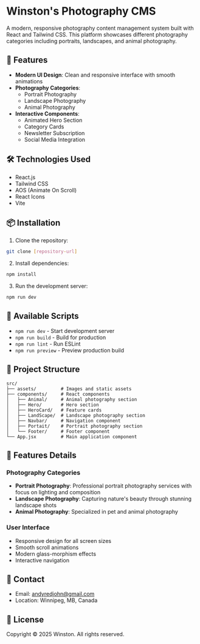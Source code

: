 # Winston's Photography CMS

A modern, responsive photography content management system built with React and Tailwind CSS. This platform showcases different photography categories including portraits, landscapes, and animal photography.

## 🌟 Features

- **Modern UI Design**: Clean and responsive interface with smooth animations
- **Photography Categories**:
  - Portrait Photography
  - Landscape Photography
  - Animal Photography
- **Interactive Components**:
  - Animated Hero Section
  - Category Cards
  - Newsletter Subscription
  - Social Media Integration

## 🛠️ Technologies Used

- React.js
- Tailwind CSS
- AOS (Animate On Scroll)
- React Icons
- Vite

## 📦 Installation

1. Clone the repository:
```bash
git clone [repository-url]
```

2. Install dependencies:
```bash
npm install
```

3. Run the development server:
```bash
npm run dev
```

## 🚀 Available Scripts

- `npm run dev` - Start development server
- `npm run build` - Build for production
- `npm run lint` - Run ESLint
- `npm run preview` - Preview production build

## 📂 Project Structure

```
src/
├── assets/         # Images and static assets
├── components/     # React components
│   ├── Animal/     # Animal photography section
│   ├── Hero/       # Hero section
│   ├── HeroCard/   # Feature cards
│   ├── LandScape/  # Landscape photography section
│   ├── Navbar/     # Navigation component
│   ├── Portait/    # Portrait photography section
│   └── Footer/     # Footer component
└── App.jsx         # Main application component
```

## 🎨 Features Details

### Photography Categories
- **Portrait Photography**: Professional portrait photography services with focus on lighting and composition
- **Landscape Photography**: Capturing nature's beauty through stunning landscape shots
- **Animal Photography**: Specialized in pet and animal photography

### User Interface
- Responsive design for all screen sizes
- Smooth scroll animations
- Modern glass-morphism effects
- Interactive navigation

## 📱 Contact

- Email: andyredjohn@gmail.com
- Location: Winnipeg, MB, Canada


## 📄 License

Copyright © 2025 Winston. All rights reserved.
